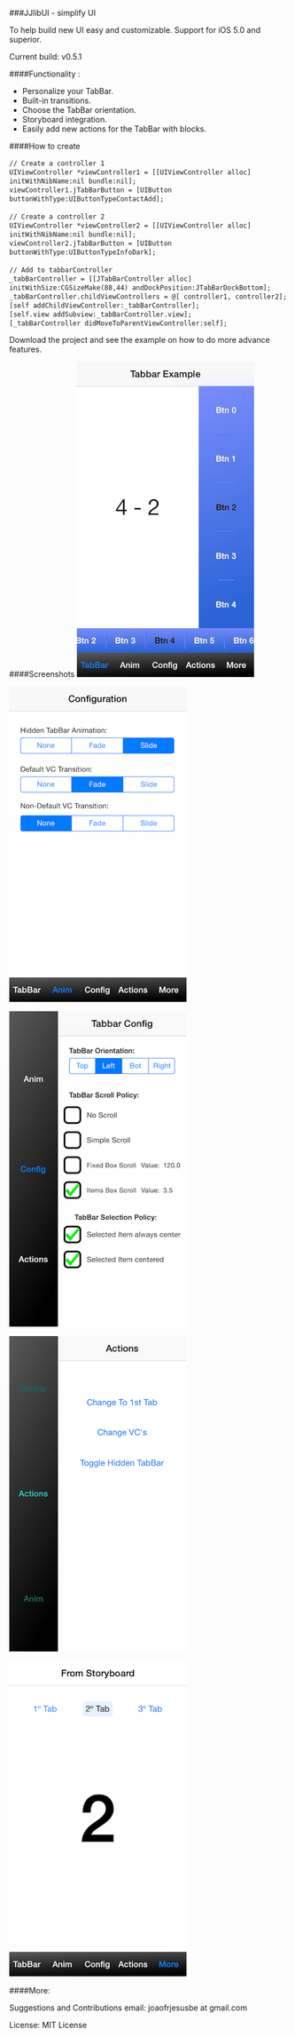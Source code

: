 ###JJlibUI - simplify UI

To help build new UI easy and customizable.
Support for iOS 5.0 and superior.

Current build: v0.5.1

####Functionality :
 - Personalize your TabBar.
 - Built-in transitions.
 - Choose the TabBar orientation.
 - Storyboard integration.
 - Easily add new actions for the TabBar with blocks.

####How to create

	// Create a controller 1
	UIViewController *viewController1 = [[UIViewController alloc] initWithNibName:nil bundle:nil];
    viewController1.jTabBarButton = [UIButton buttonWithType:UIButtonTypeContactAdd];

	// Create a controller 2
    UIViewController *viewController2 = [[UIViewController alloc] initWithNibName:nil bundle:nil];
    viewController2.jTabBarButton = [UIButton buttonWithType:UIButtonTypeInfoDark];

    // Add to tabbarController
	_tabBarController = [[JTabBarController alloc] initWithSize:CGSizeMake(88,44) andDockPosition:JTabBarDockBottom];
    _tabBarController.childViewControllers = @[ controller1, controller2];
    [self addChildViewController:_tabBarController];
    [self.view addSubview:_tabBarController.view];
    [_tabBarController didMoveToParentViewController:self];

Download the project and see the example on how to do more advance features.

####Screenshots
![Screenshots](Screenshots/Screenshot1.png "Screenshot1")

![Screenshots](Screenshots/Screenshot2.png "Screenshot2")

![Screenshots](Screenshots/Screenshot3.png "Screenshot3")

![Screenshots](Screenshots/Screenshot4.png "Screenshot4")

![Screenshots](Screenshots/Screenshot5.png "Screenshot5")


####More:

Suggestions and Contributions email: joaofrjesusbe at gmail.com

License: MIT License
